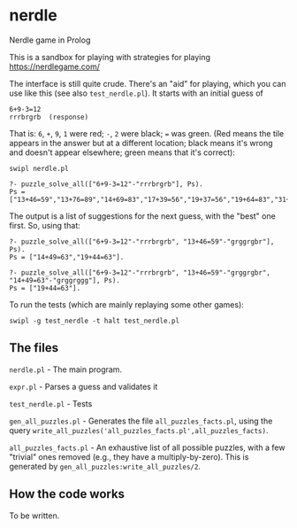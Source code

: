 # nerdle
Nerdle game in Prolog

This is a sandbox for playing with strategies for playing
https://nerdlegame.com/

The interface is still quite crude. There's an "aid" for playing,
which you can use like this (see also `test_nerdle.pl`). It starts
with an initial guess of
```
6+9-3=12
rrrbrgrb  (response)
```
That is: `6`, `+`, `9`, `1` were red; `-`, `2` were black;
`=` was green. (Red means the tile appears in the answer but
at a different location; black means it's wrong and doesn't
appear elsewhere; green means that it's correct):
```
swipl nerdle.pl

?- puzzle_solve_all(["6+9-3=12"-"rrrbrgrb"], Ps).
Ps = ["13+46=59","13+76=89","14+69=83","17+39=56","19+37=56","19+64=83","31+64=95","31+67=98","34+61=95","37+19=56","37+61=98","39+17=56","43+16=59","73+16=89","13+36=49"|...].
```
The output is a list of suggestions for the  next guess, with the "best"
one first. So, using that:
```
?- puzzle_solve_all(["6+9-3=12"-"rrrbrgrb", "13+46=59"-"grggrgbr"], Ps).
Ps = ["14+49=63","19+44=63"].

?- puzzle_solve_all(["6+9-3=12"-"rrrbrgrb", "13+46=59"-"grggrgbr", "14+49=63"-"grggrggg"], Ps).
Ps = ["19+44=63"].
```

To run the tests (which are mainly replaying some other games):
```
swipl -g test_nerdle -t halt test_nerdle.pl
```

## The files

`nerdle.pl` - The main program.

`expr.pl` - Parses a guess and validates it

`test_nerdle.pl` - Tests

`gen_all_puzzles.pl` - Generates the file `all_puzzles_facts.pl`,
using the query
`write_all_puzzles('all_puzzles_facts.pl',all_puzzles_facts)`.

`all_puzzles_facts.pl` - An exhaustive list of all possible
puzzles, with a few "trivial" ones removed (e.g., they have
a multiply-by-zero). This is generated by
`gen_all_puzzles:write_all_puzzles/2`.

## How the code works

To be written.

